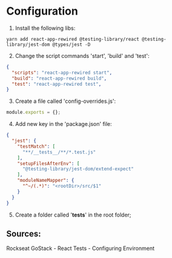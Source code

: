 # Configuration

1. Install the following libs:
```
yarn add react-app-rewired @testing-library/react @testing-library/jest-dom @types/jest -D
```
2. Change the script commands 'start', 'build' and 'test':
```json
{
  "scripts": "react-app-rewired start",
  "build": "react-app-rewired build",
  "test": "react-app-rewired test",
}
```
3. Create a file called 'config-overrides.js':
```javascript
module.exports = {};
```
4. Add new key in the 'package.json' file: 
```json
{
  "jest": {
    "testMatch": [
      "**/__tests__/**/*.test.js"
    ],    
    "setupFilesAfterEnv": [
      "@testing-library/jest-dom/extend-expect"
    ],
    "moduleNameMapper": {
      "^~/(.*)": "<rootDir>/src/$1"
    }
  }
}
```
5. Create a folder called '__tests__' in the root folder;

## Sources:
Rockseat GoStack - React Tests - Configuring Environment